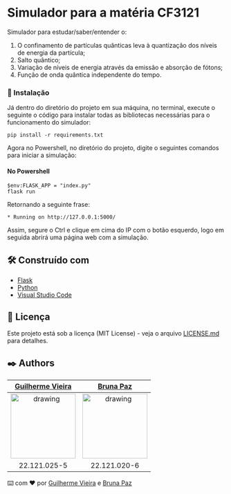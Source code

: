 # Simulador para a matéria CF3121

Simulador para estudar/saber/entender o:
1. O confinamento de partículas quânticas
leva à quantização dos níveis de energia da partícula; 
2. Salto quântico; 
3. Variação de níveis de
energia através da emissão e absorção de fótons;
4. Função de onda quântica independente do
tempo.

### 🔧 Instalação

Já dentro do diretório do projeto em sua máquina, no terminal, execute o seguinte o código para instalar todas as bibliotecas necessárias para o funcionamento do simulador: 
```
pip install -r requirements.txt
```
Agora no Powershell, no diretório do projeto, digite o seguintes comandos para iniciar a simulação:

#### No Powershell
```
$env:FLASK_APP = "index.py"
flask run
```
Retornando a seguinte frase:

```
* Running on http://127.0.0.1:5000/
```
Assim, segure o Ctrl e clique em cima do IP com o botão esquerdo, logo em seguida abrirá uma página web com a simulação.

## 🛠️ Construído com

* [Flask](https://flask.palletsprojects.com/en/2.1.x/)
* [Python](https://www.python.org/)
* [Visual Studio Code](https://code.visualstudio.com/)

## 📄 Licença

Este projeto está sob a licença (MIT License) - veja o arquivo [LICENSE.md](https://github.com/guilhermevieirasilvagoncalves/physics-simulation/blob/main/LICENSE) para detalhes.

## ✒️ Authors

[Guilherme Vieira](https://github.com/guilhermevieirasilvagoncalves)           |  [Bruna Paz](https://github.com/PazBruna)         
:-------------------------:|:-------------------------:|
<img src="https://avatars.githubusercontent.com/u/88863957?v=4" alt="drawing" width="150"/>  |  <img src="https://avatars.githubusercontent.com/u/37667890?v=4" alt="drawing" width="150"/>
22.121.025-5 | 22.121.020-6

⌨️ com ❤️ por [Guilherme Vieira](https://github.com/guilhermevieirasilvagoncalves) e [Bruna Paz](https://github.com/PazBruna)

